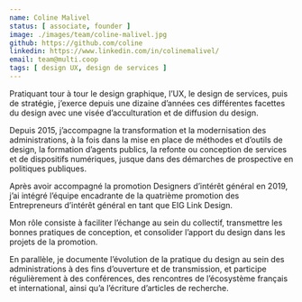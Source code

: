 ```yaml
---
name: Coline Malivel
status: [ associate, founder ]
image: ./images/team/coline-malivel.jpg
github: https://github.com/coline
linkedin: https://www.linkedin.com/in/colinemalivel/
email: team@multi.coop
tags: [ design UX, design de services ]
---
```


Pratiquant tour à tour le design graphique, l’UX, le design de services, puis de stratégie, j’exerce depuis une dizaine d’années ces différentes facettes du design avec une visée d’acculturation et de diffusion du design. 

Depuis 2015, j’accompagne la transformation et la modernisation des administrations, à la fois dans la mise en place de méthodes et d’outils de design, la formation d’agents publics, la refonte ou conception de services et de dispositifs numériques, jusque dans des démarches de prospective en politiques publiques. 

Après avoir accompagné la promotion Designers d’intérêt général en 2019, j’ai intégré l’équipe encadrante de la quatrième promotion des Entrepreneurs d’intérêt général en tant que EIG Link Design. 

Mon rôle consiste à faciliter l’échange au sein du collectif, transmettre les bonnes pratiques de conception, et consolider l’apport du design dans les projets de la promotion. 

En parallèle, je documente l’évolution de la pratique du design au sein des administrations à des fins d’ouverture et de transmission, et participe régulièrement à des conférences, des rencontres de l’écosystème français et international, ainsi qu’a l’écriture d’articles de recherche.


